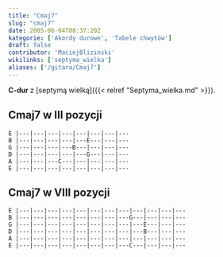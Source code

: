 ```yaml
---
title: "Cmaj7"
slug: "cmaj7"
date: 2005-06-04T08:37:20Z
kategorie: ['Akordy durowe', 'Tabele chwytów']
draft: false
contributor: 'MaciejBlizinski'
wikilinks: ['septyma_wielka']
aliases: ['/gitara/Cmaj7']
---
```

**C-dur** z [septymą wielką]({{< relref "Septyma_wielka.md" >}}).

## Cmaj7 w III pozycji


```
E |---|---|---|---|---|---|---|---
B |---|---|---|---|---E---|---|---
G |---|---|---|---B---|---|---|---
D |---|---|---|---|---G---|---|---
A |---|---|---C---|---|---|---|---
E |---|---|---|---|---|---|---|---
```


## Cmaj7 w VIII pozycji


```
E |---|---|---|---|---|---|---|---|---|---|---|---
B |---|---|---|---|---|---|---|---G---|---|---|---
G |---|---|---|---|---|---|---|---|---E---|---|---
D |---|---|---|---|---|---|---|---|---B---|---|---
A |---|---|---|---|---|---|---|---|---|---|---|---
E |---|---|---|---|---|---|---|---C---|---|---|---
```



